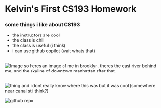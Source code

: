 # Kelvin's First CS193 Homework

### some things i like about CS193

- the instructors are cool
- the class is chill
- the class is useful (i think)
- i can use github copilot (wait whats that)

\
![Image](https://lh3.googleusercontent.com/pw/AIL4fc-Qj2WeEF4sJ3BdbqSlIuKLQfGG0_W7WJGe0liKJZnSaJ-ozsDSpd6SSpTnOBkZoRRLQm0KkUGD4fzjf5MaRBDmtWHt3ilPrfCAY9TLWONT7JQr1S-FKDMwznQouMxYQ8oWS5tMzPL_jcJIRY7qFM7Hfy2HvjMd3gOpPLTLo6BYBbWJ3IPZt_8az259MHpp765juC6uLoYE3NK7BjaHXTp0a9U8DkDw3D408AZaHyRVE8NUUiX7gf77Lney5HmCrbkiC0LvviJTEF_qW67nSQKEmybfcLVPUJ7PWfhyh6sJq1G8dAhTzHfMtEV3n2I8EKMZcV8Edqf-ERiMKAXfpE0YfKTj2wMNYquIe1NVWnDXutv_7nMvnDSgw0PzcqZF0pb9203lU35iy81fDBA7eNx6M4ZCFE9SnbHj5AqOINI7JOfZQqyIn06WHSoPjNfB4w_R1H3J-OhfCJx-4uZjNH3RlCX6VX86IlG7UjH88laiWOzPRIWDbIfhaaeQ9FVAByIxSsHVIPvVVWgnz0XkFZ912WpQpBWqu3rOFTINTcyBQ1quK4gsMtMVj6VCUFdOrXydsInPxxDD7I8k13TMEN64LPUAMKDHkvKkD5pFJOmsm8Jll7y-5NlNZcG-6NAJC2bZ4d_6GqXTs-w98tT8gnVzZm8o_bxi01qAqN5VbzaulM0r5XE_2TBceOSXp7qSMACkiwmcMNNhr70ac1Pcny1fszN0Tn6zLtYXw3xeo3GWnEaS3L8SEgrVLz7C_63D0_mloE-JnOMEUeKPY07e3YtwsvuVO9fXywKwLBFkSOaAw0UN4LzHWFA0kTGKEX76x_4_XBMAO2n0fUnmt_lbN9Stbf_bIsZiz5QAg4YtPz2-nnRQXfTNG5wU5Y-u1E86ganDCgBL7j6fVmqFHuA4SPY=w1278-h959-s-no?authuser=0)
so heres an image of me in brooklyn. theres the east river behind me, and the skyline of downtown manhattan after that.

\
![thing](https://lh3.googleusercontent.com/pw/AIL4fc_7NzeOIibgTtSs_F2ZENkrw3FZdnY1M7ht3jC-DVwVA2MpvaM7ahxBnWbSiN-n8wPwF15Fm4x5fnL0Rp8n4qsTeYCmu9QGiQO4dN5U1byFssjJFar8YBQTjNcw9HOK8SNh7uh6hXEX2LsfBwGKOiFle8DLTAOqG2NNcFVk4uIXt5Fw_o2sy5CaIE9w_69JmUcKFUHq6P73e6kGpbGdlH_04xjgS9TNXumVNTNi1k1EGD6rTLnH0bTH-bgg3A7ntQcVlN7sFJswLXXTzPKNjSfTu9Pb7g8dRgsj-m1swpLdQJnoyKd4NTvRpeHKkIEJQ8sEWxGFNIFdfGwFd-zPzpcgDHdo1Xrut-5TXorqHR-coANq3BKTpkRV22YgAiTifh3ylUp5KLiPgvhY1cHq9nwbtepCr09Z7aiBUA-dyVxh2v_ms845SLWimV0rBTobxAWvH2xNDmP9kZdVM1lc6bt3lqO7kJ6CX1g5iJPu4EWydmXzO6z4BfPGseXtKkYnkbsBY6kWyofRVqap5BgMSx1lOOeL-lWE9oJrhsuPFZsWXYF8JvazONXN4OcsaYDo8ACFv5w19kZoXpVgJolIeS1SZROFoMnxyUNnEPsuCIKqqdJjeSp3FcI1yA7viIufAeY6UgWUobk_ZoYsPefnLsfQpPmOtz5Oy8apfZIbE4JMYwdQmx8VWHX-0xlOi70eq7h1K29xA3flqxqnoYyCPVb2m7KkZQOxbpAWQSvNgDXT7k8QWS1GqJLqrpePcDFMbhPZB7OUb57CFbRoIVYXubrSiGpw4M0UKQiGwrnzecerKfeChxlqtf092gA8yccI2AAHHpPOSQBa9cmZ4yBWbc5YesYMTyf_faVqODZ6ZC5NLIXJ0xzXRSDWsD4JYonneoy7LnEkApJzl0wY2XbnfQ=w1278-h959-s-no?authuser=0)
and i dont really know where this was but it was cool (somewhere near canal st i think?)

![github repo](https://github.com/Purdue-CS193/homework-0-kayzao)

<!-- ## Welcome to GitHub Pages

You can use the [editor on GitHub](https://github.com/kalutes/CS193_Fall18_Lab1/edit/master/index.md) to maintain and preview the content for your website in Markdown files.

Whenever you commit to this repository, GitHub Pages will run [Jekyll](https://jekyllrb.com/) to rebuild the pages in your site, from the content in your Markdown files.

### Markdown

Markdown is a lightweight and easy-to-use syntax for styling your writing. It includes conventions for

```markdown
Syntax highlighted code block

# Header 1
## Header 2
### Header 3

- Bulleted
- List

1. Numbered
2. List

**Bold** and _Italic_ and `Code` text

[Link](url) and ![Image](src)
```

For more details see [GitHub Flavored Markdown](https://guides.github.com/features/mastering-markdown/).

### Jekyll Themes

Your Pages site will use the layout and styles from the Jekyll theme you have selected in your [repository settings](https://github.com/kalutes/CS193_Fall18_Lab1/settings). The name of this theme is saved in the Jekyll `_config.yml` configuration file.

### Support or Contact

Having trouble with Pages? Check out our [documentation](https://help.github.com/categories/github-pages-basics/) or [contact support](https://github.com/contact) and we’ll help you sort it out. -->
